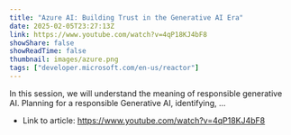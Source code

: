 ```yaml
---
title: "Azure AI: Building Trust in the Generative AI Era"
date: 2025-02-05T23:27:13Z
link: https://www.youtube.com/watch?v=4qP18KJ4bF8
showShare: false
showReadTime: false
thumbnail: images/azure.png
tags: ["developer.microsoft.com/en-us/reactor"]
---
```

In this session, we will understand the meaning of responsible generative AI. Planning for a responsible Generative AI, identifying, ...

- Link to article: https://www.youtube.com/watch?v=4qP18KJ4bF8